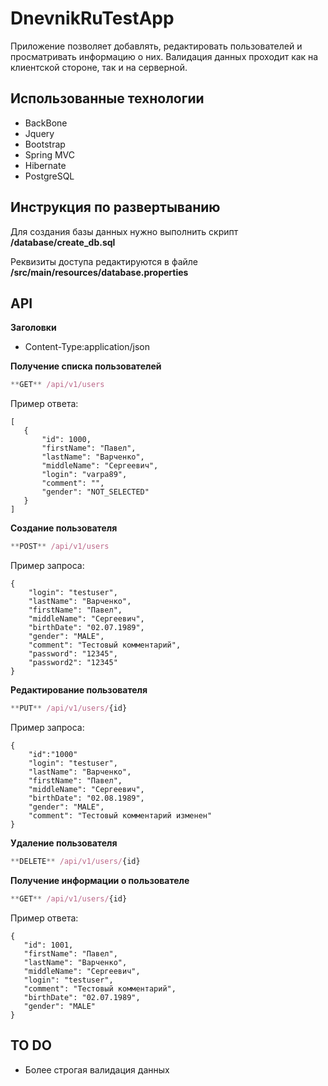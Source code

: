 DnevnikRuTestApp
================

Приложение позволяет добавлять, редактировать пользователей и просматривать информацию о них. Валидация данных проходит как на клиентской стороне, так и на серверной.

Использованные технологии
--------------
- BackBone
- Jquery
- Bootstrap
- Spring MVC
- Hibernate
- PostgreSQL

Инструкция по развертыванию
--------------
Для создания базы данных нужно выполнить скрипт **/database/create_db.sql** 

Реквизиты доступа редактируются в файле **/src/main/resources/database.properties**

API
--------------
**Заголовки**
- Content-Type:application/json

**Получение списка пользователей**
````javascript
**GET** /api/v1/users
````
Пример ответа:

    [
       {
           "id": 1000,
           "firstName": "Павел",
           "lastName": "Варченко",
           "middleName": "Сергеевич",
           "login": "varpa89",
           "comment": "",
           "gender": "NOT_SELECTED"
       }
    ]


**Создание пользователя**
````javascript
**POST** /api/v1/users
````
Пример запроса:


    {
        "login": "testuser",
        "lastName": "Варченко",
        "firstName": "Павел",
        "middleName": "Сергеевич",
        "birthDate": "02.07.1989",
        "gender": "MALE",
        "comment": "Тестовый комментарий",
        "password": "12345",
        "password2": "12345"
    }
    
    
**Редактирование пользователя**
````javascript
**PUT** /api/v1/users/{id}
````
Пример запроса:


    {
        "id":"1000"
        "login": "testuser",
        "lastName": "Варченко",
        "firstName": "Павел",
        "middleName": "Сергеевич",
        "birthDate": "02.08.1989",
        "gender": "MALE",
        "comment": "Тестовый комментарий изменен"
    }
    
**Удаление пользователя**
````javascript
**DELETE** /api/v1/users/{id}
````

**Получение информации о пользователе**
````javascript
**GET** /api/v1/users/{id}
````
Пример ответа:


    {
       "id": 1001,
       "firstName": "Павел",
       "lastName": "Варченко",
       "middleName": "Сергеевич",
       "login": "testuser",
       "comment": "Тестовый комментарий",
       "birthDate": "02.07.1989",
       "gender": "MALE"
    }

TO DO
--------------
- Более строгая валидация данных


